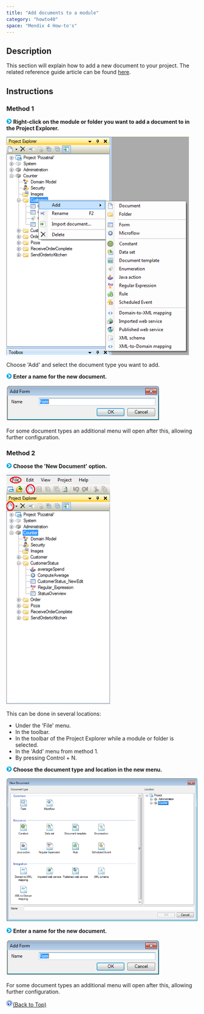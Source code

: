 ```yaml
---
title: "Add documents to a module"
category: "howto40"
space: "Mendix 4 How-to's"
---
```

## Description

This section will explain how to add a new document to your project. The related reference guide article can be found [here](https://world.mendix.com/display/NRG/Modules).

## Instructions

### Method 1

![](attachments/819203/917932.png) **Right-click on the module or folder you want to add a document to in the Project Explorer.**

![](attachments/2621630/2752971.png)

Choose 'Add' and select the document type you want to add.

![](attachments/819203/917932.png) **Enter a name for the new document.**

![](attachments/2621630/2752970.png)

For some document types an additional menu will open after this, allowing further configuration.

### Method 2

![](attachments/819203/917932.png) **Choose the 'New Document' option.**

![](attachments/2621630/2752973.png)

This can be done in several locations:

*   Under the 'File' menu.
*   In the toolbar.
*   In the toolbar of the Project Explorer while a module or folder is selected.
*   In the 'Add' menu from method 1.
*   By pressing Control + N.

![](attachments/819203/917932.png) **Choose the document type and location in the new menu.**

![](attachments/2621630/2752968.png)

![](attachments/819203/917932.png) **Enter a name for the new document.**

![](attachments/2621630/2752970.png)

For some document types an additional menu will open after this, allowing further configuration.

[![](attachments/819203/917564.png)](Add+documents+to+a+module)[(Back to Top)](Add+documents+to+a+module)